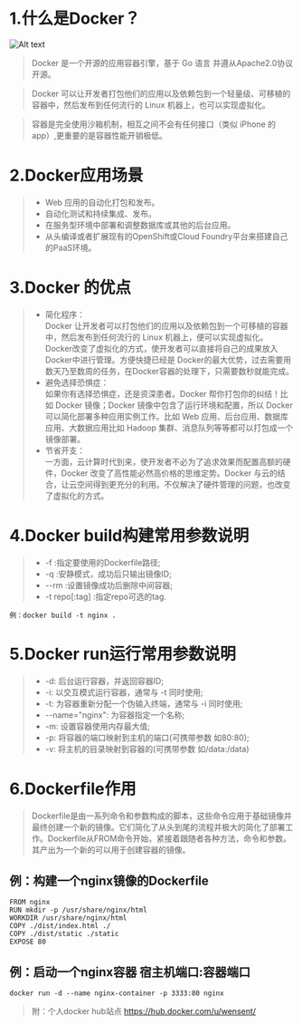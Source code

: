1.什么是Docker？
==============
![Alt text](/images/docker.png "docker 集装箱")
>Docker 是一个开源的应用容器引擎，基于 Go 语言 并遵从Apache2.0协议开源。

>Docker 可以让开发者打包他们的应用以及依赖包到一个轻量级、可移植的容器中，然后发布到任何流行的 Linux 机器上，也可以实现虚拟化。

>容器是完全使用沙箱机制，相互之间不会有任何接口（类似 iPhone 的 app）,更重要的是容器性能开销极低。

2.Docker应用场景
===============
> * Web 应用的自动化打包和发布。
> * 自动化测试和持续集成、发布。
> * 在服务型环境中部署和调整数据库或其他的后台应用。
> * 从头编译或者扩展现有的OpenShift或Cloud Foundry平台来搭建自己的PaaS环境。

3.Docker 的优点
==============
> * 简化程序：  
> Docker 让开发者可以打包他们的应用以及依赖包到一个可移植的容器中，然后发布到任何流行的 Linux 机器上，便可以实现虚拟化。Docker改变了虚拟化的方式，使开发者可以直接将自己的成果放入Docker中进行管理。方便快捷已经是 Docker的最大优势，过去需要用数天乃至数周的任务，在Docker容器的处理下，只需要数秒就能完成。
> * 避免选择恐惧症：  
> 如果你有选择恐惧症，还是资深患者。Docker 帮你打包你的纠结！比如 Docker 镜像；Docker 镜像中包含了运行环境和配置，所以 Docker 可以简化部署多种应用实例工作。比如 Web 应用、后台应用、数据库应用、大数据应用比如 Hadoop 集群、消息队列等等都可以打包成一个镜像部署。
> * 节省开支：  
> 一方面，云计算时代到来，使开发者不必为了追求效果而配置高额的硬件，Docker 改变了高性能必然高价格的思维定势。Docker 与云的结合，让云空间得到更充分的利用。不仅解决了硬件管理的问题，也改变了虚拟化的方式。


4.Docker build构建常用参数说明
============================

>  + -f :指定要使用的Dockerfile路径;
>  + -q :安静模式，成功后只输出镜像ID;
>  + --rm :设置镜像成功后删除中间容器;
>  + -t repo[:tag] :指定repo可选的tag.

```
例：docker build -t nginx .
```

5.Docker run运行常用参数说明
=========================
>  + -d: 后台运行容器，并返回容器ID;
>  + -i: 以交互模式运行容器，通常与 -t 同时使用;
>  + -t: 为容器重新分配一个伪输入终端，通常与 -i 同时使用;
>  + --name="nginx": 为容器指定一个名称;
>  + -m: 设置容器使用内存最大值;
>  + -p: 将容器的端口映射到主机的端口(可携带参数 如80:80);
>  + -v: 将主机的目录映射到容器的(可携带参数 如/data:/data)

6.Dockerfile作用
===============
>Dockerfile是由一系列命令和参数构成的脚本，这些命令应用于基础镜像并最终创建一个新的镜像。它们简化了从头到尾的流程并极大的简化了部署工作。Dockerfile从FROM命令开始，紧接着跟随者各种方法，命令和参数。其产出为一个新的可以用于创建容器的镜像。


例：构建一个nginx镜像的Dockerfile
------------------------------
```
FROM nginx 
RUN mkdir -p /usr/share/nginx/html
WORKDIR /usr/share/nginx/html
COPY ./dist/index.html ./
COPY ./dist/static ./static
EXPOSE 80
```

例：启动一个nginx容器 宿主机端口:容器端口 
-----------------------------------

```
docker run -d --name nginx-container -p 3333:80 nginx
```

>附：个人docker hub站点 <https://hub.docker.com/u/wensent/>